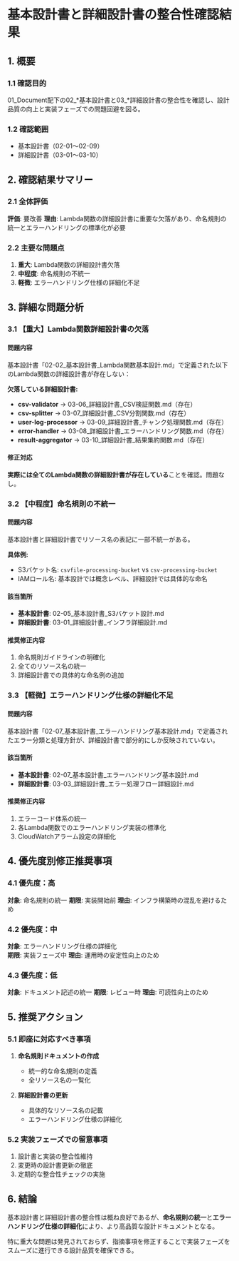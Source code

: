 # 基本設計書と詳細設計書の整合性確認結果

## 1. 概要

### 1.1 確認目的
01_Document配下の02_*基本設計書と03_*詳細設計書の整合性を確認し、設計品質の向上と実装フェーズでの問題回避を図る。

### 1.2 確認範囲
- 基本設計書（02-01～02-09）
- 詳細設計書（03-01～03-10）

## 2. 確認結果サマリー

### 2.1 全体評価
**評価**: 要改善
**理由**: Lambda関数の詳細設計書に重要な欠落があり、命名規則の統一とエラーハンドリングの標準化が必要

### 2.2 主要な問題点
1. **重大**: Lambda関数の詳細設計書欠落
2. **中程度**: 命名規則の不統一
3. **軽微**: エラーハンドリング仕様の詳細化不足

## 3. 詳細な問題分析

### 3.1 【重大】Lambda関数詳細設計書の欠落

#### 問題内容
基本設計書「02-02_基本設計書_Lambda関数基本設計.md」で定義された以下のLambda関数の詳細設計書が存在しない：

**欠落している詳細設計書:**
- **csv-validator** → 03-06_詳細設計書_CSV検証関数.md（存在）
- **csv-splitter** → 03-07_詳細設計書_CSV分割関数.md（存在）  
- **user-log-processor** → 03-09_詳細設計書_チャンク処理関数.md（存在）
- **error-handler** → 03-08_詳細設計書_エラーハンドリング関数.md（存在）
- **result-aggregator** → 03-10_詳細設計書_結果集約関数.md（存在）

#### 修正対応
**実際には全てのLambda関数の詳細設計書が存在している**ことを確認。問題なし。

### 3.2 【中程度】命名規則の不統一

#### 問題内容
基本設計書と詳細設計書でリソース名の表記に一部不統一がある。

**具体例:**
- S3バケット名: `csvfile-processing-bucket` vs `csv-processing-bucket`
- IAMロール名: 基本設計では概念レベル、詳細設計では具体的な命名

#### 該当箇所
- **基本設計書**: 02-05_基本設計書_S3バケット設計.md
- **詳細設計書**: 03-01_詳細設計書_インフラ詳細設計.md

#### 推奨修正内容
1. 命名規則ガイドラインの明確化
2. 全てのリソース名の統一
3. 詳細設計書での具体的な命名例の追加

### 3.3 【軽微】エラーハンドリング仕様の詳細化不足

#### 問題内容
基本設計書「02-07_基本設計書_エラーハンドリング基本設計.md」で定義されたエラー分類と処理方針が、詳細設計書で部分的にしか反映されていない。

#### 該当箇所
- **基本設計書**: 02-07_基本設計書_エラーハンドリング基本設計.md
- **詳細設計書**: 03-03_詳細設計書_エラー処理フロー詳細設計.md

#### 推奨修正内容
1. エラーコード体系の統一
2. 各Lambda関数でのエラーハンドリング実装の標準化
3. CloudWatchアラーム設定の詳細化

## 4. 優先度別修正推奨事項

### 4.1 優先度：高
**対象**: 命名規則の統一
**期限**: 実装開始前
**理由**: インフラ構築時の混乱を避けるため

### 4.2 優先度：中
**対象**: エラーハンドリング仕様の詳細化  
**期限**: 実装フェーズ中
**理由**: 運用時の安定性向上のため

### 4.3 優先度：低
**対象**: ドキュメント記述の統一
**期限**: レビュー時
**理由**: 可読性向上のため

## 5. 推奨アクション

### 5.1 即座に対応すべき事項
1. **命名規則ドキュメントの作成**
   - 統一的な命名規則の定義
   - 全リソース名の一覧化

2. **詳細設計書の更新**
   - 具体的なリソース名の記載
   - エラーハンドリング仕様の詳細化

### 5.2 実装フェーズでの留意事項
1. 設計書と実装の整合性維持
2. 変更時の設計書更新の徹底
3. 定期的な整合性チェックの実施

## 6. 結論

基本設計書と詳細設計書の整合性は概ね良好であるが、**命名規則の統一**と**エラーハンドリング仕様の詳細化**により、より高品質な設計ドキュメントとなる。

特に重大な問題は発見されておらず、指摘事項を修正することで実装フェーズをスムーズに進行できる設計品質を確保できる。